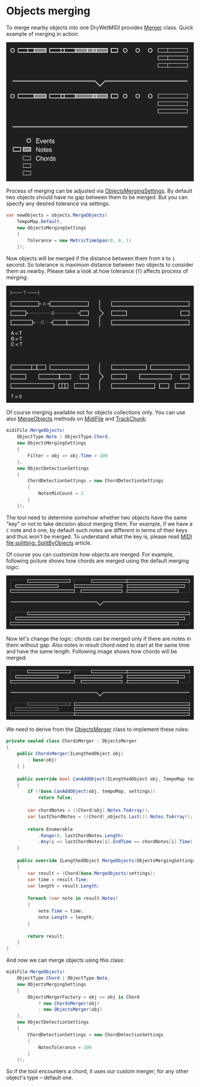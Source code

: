 ﻿---
uid: a_obj_merging
---

# Objects merging

To merge nearby objects into one DryWetMIDI provides [Merger](xref:Melanchall.DryWetMidi.Tools.Merger) class. Quick example of merging in action:

![Objects merging](images/Merger/MergeObjects/MergeObjects.png)

Process of merging can be adjusted via [ObjectsMergingSettings](xref:Melanchall.DryWetMidi.Tools.ObjectsMergingSettings). By default two objects should have no gap between them to be merged. But you can specify any desired tolerance via settings:

```csharp
var newObjects = objects.MergeObjects(
    TempoMap.Default,
    new ObjectsMergingSettings
    {
        Tolerance = new MetricTimeSpan(0, 0, 1)
    });
```

Now objects will be merged if the distance between them from `0` to `1` second. So tolerance is maximum distance between two objects to consider them as nearby. Please take a look at how tolerance (`T`) affects process of merging:

![Objects merging tolerance](images/Merger/MergeObjects/MergeObjects-Tolerance.png)

Of course merging available not for objects collections only. You can use also [MergeObjects](xref:Melanchall.DryWetMidi.Tools.Merger.MergeObjects*) methods on [MidiFile](xref:Melanchall.DryWetMidi.Core.MidiFile) and [TrackChunk](xref:Melanchall.DryWetMidi.Core.TrackChunk):

```csharp
midiFile.MergeObjects(
    ObjectType.Note | ObjectType.Chord,
    new ObjectsMergingSettings
    {
        Filter = obj => obj.Time > 100
    },
    new ObjectDetectionSettings
    {
        ChordDetectionSettings = new ChordDetectionSettings
        {
            NotesMinCount = 3
        }
    });
```

The tool need to determine somehow whether two objects have the same "key" or not to take decision about merging them. For example, if we have a `C` note and `D` one, by default such notes are different in terms of their keys and thus won't be merged. To understand what the key is, please read [MIDI file splitting: SplitByObjects](xref:a_file_splitting#splitbyobjects) article.

Of course you can customize how objects are merged. For example, following picture shows how chords are merged using the default merging logic:

![Chords merging using default logic](images/Merger/MergeObjects/MergeObjects-Chords.png)

Now let's change the logic: chords can be merged only if there are notes in them without gap. Also notes in result chord need to start at the same time and have the same length. Following image shows how chords will be merged:

![Chords merging using custom logic](images/Merger/MergeObjects/MergeObjects-Chords-Custom.png)

We need to derive from the [ObjectsMerger](xref:Melanchall.DryWetMidi.Tools.ObjectsMerger) class to implement these rules:

```csharp
private sealed class ChordsMerger : ObjectsMerger
{
    public ChordsMerger(ILengthedObject obj)
        : base(obj)
    { }

    public override bool CanAddObject(ILengthedObject obj, TempoMap tempoMap, ObjectsMergingSettings settings)
    {
        if (!base.CanAddObject(obj, tempoMap, settings))
            return false;

        var chordNotes = ((Chord)obj).Notes.ToArray();
        var lastChordNotes = ((Chord)_objects.Last()).Notes.ToArray();

        return Enumerable
            .Range(0, lastChordNotes.Length)
            .Any(i => lastChordNotes[i].EndTime == chordNotes[i].Time);
    }

    public override ILengthedObject MergeObjects(ObjectsMergingSettings settings)
    {
        var result = (Chord)base.MergeObjects(settings);
        var time = result.Time;
        var length = result.Length;

        foreach (var note in result.Notes)
        {
            note.Time = time;
            note.Length = length;
        }
        
        return result;
    }
}
```

And now we can merge objects using this class:

```csharp
midiFile.MergeObjects(
    ObjectType.Chord | ObjectType.Note,
    new ObjectsMergingSettings
    {
        ObjectsMergerFactory = obj => obj is Chord
            ? new ChordsMerger(obj)
            : new ObjectsMerger(obj)
    },
    new ObjectDetectionSettings
    {
        ChordDetectionSettings = new ChordDetectionSettings
        {
            NotesTolerance = 100
        }
    });
```

So if the tool encounters a chord, it uses our custom merger; for any other object's type – default one.